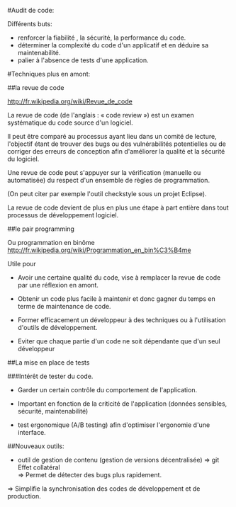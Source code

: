 #Audit de code:

Différents buts:  

* renforcer la fiabilité , la sécurité, la performance du code.
* déterminer la complexité du code d'un applicatif et en déduire sa maintenabilité.
* palier à l'absence de tests d'une application.


#Techniques plus en amont:

##la revue de code

http://fr.wikipedia.org/wiki/Revue_de_code
  
La revue de code (de l'anglais : « code review ») est un examen systématique du code source d'un logiciel.  

Il peut être comparé au processus ayant lieu dans un comité de lecture, l'objectif étant de trouver des bugs ou des vulnérabilités potentielles ou de corriger des erreurs de conception afin d'améliorer la qualité et la sécurité du logiciel.  

Une revue de code peut s'appuyer sur la vérification (manuelle ou automatisée) du respect d'un ensemble de règles de programmation.  

(On peut citer par exemple l'outil checkstyle sous un projet Eclipse). 

La revue de code devient de plus en plus une étape à part entière dans tout processus de développement logiciel.  

##le pair programming

Ou programmation en binôme
http://fr.wikipedia.org/wiki/Programmation_en_bin%C3%B4me

Utile pour  

* Avoir une certaine qualité du code, vise à remplacer la revue de code par une réflexion en amont.  

* Obtenir un code plus facile à maintenir et donc gagner du temps en terme de maintenance de code.  

* Former efficacement un développeur à des techniques ou à l'utilisation d'outils de développement.  

* Eviter que chaque partie d'un code ne soit dépendante que d'un seul développeur  

##La mise en place de tests

###Intérêt de tester du code.

* Garder un certain contrôle du comportement de l'application.
* Important en fonction de la criticité de l'application (données sensibles, sécurité, maintenabilité)

* test ergonomique (A/B testing) afin d'optimiser l'ergonomie d'une interface.


##Nouveaux outils:

* outil de gestion de contenu (gestion de versions décentralisée) => git
Effet collatéral  
=> Permet de détecter des bugs plus rapidement.  

=> Simplifie la synchronisation des codes de développement et de production. 





